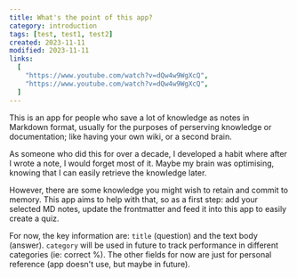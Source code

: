 ```yaml
---
title: What's the point of this app?
category: introduction
tags: [test, test1, test2]
created: 2023-11-11
modified: 2023-11-11
links:
  [
    "https://www.youtube.com/watch?v=dQw4w9WgXcQ",
    "https://www.youtube.com/watch?v=dQw4w9WgXcQ",
  ]
---
```


This is an app for people who save a lot of knowledge as notes in Markdown format, usually for the purposes of perserving knowledge or documentation; like having your own wiki, or a second brain.

As someone who did this for over a decade, I developed a habit where after I wrote a note, I would forget most of it. Maybe my brain was optimising, knowing that I can easily retrieve the knowledge later.

However, there are some knowledge you might wish to retain and commit to memory. This app aims to help with that, so as a first step: add your selected MD notes, update the frontmatter and feed it into this app to easily create a quiz.

For now, the key information are: `title` (question) and the text body (answer). `category` will be used in future to track performance in different categories (ie: correct %). The other fields for now are just for personal reference (app doesn't use, but maybe in future).
